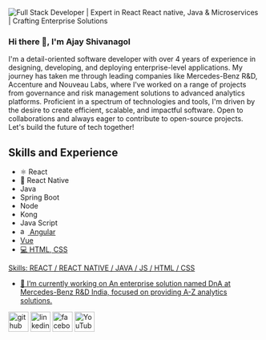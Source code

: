
![Full Stack Developer | Expert in React React native, Java & Microservices | Crafting Enterprise Solutions](https://arturssmirnovs.github.io/github-profile-readme-generator/images/banner.png)

### Hi there 👋, I'm Ajay Shivanagol

I'm a detail-oriented software developer with over 4 years of experience in designing, developing, and deploying enterprise-level applications. My journey has taken me through leading companies like Mercedes-Benz R&D, Accenture and Nouveau Labs, where I've worked on a range of projects from governance and risk management solutions to advanced analytics platforms. Proficient in a spectrum of technologies and tools, I'm driven by the desire to create efficient, scalable, and impactful software. Open to collaborations and always eager to contribute to open-source projects. Let's build the future of tech together!

## Skills and Experience
* ⚛ React
* 📱 React Native
*  Java
*  Spring Boot
*  Node
*  Kong
*  Java Script
*  <a href="https://angular.io" target="_blank" rel="noreferrer"> <img src="https://angular.io/assets/images/logos/angular/angular.svg" alt="angular" width="15" height="15"/> </a> <a href="https://getbootstrap.com" target="_blank" rel="noreferrer"> Angular
*  Vue
* 💻 HTML, CSS
  

Skills: REACT / REACT NATIVE / JAVA / JS / HTML / CSS

- 🔭 I’m currently working on An enterprise solution named DnA at Mercedes-Benz R&D India, focused on providing A-Z analytics solutions. 


[<img src='https://cdn.jsdelivr.net/npm/simple-icons@3.0.1/icons/github.svg' alt='github' height='40'>](https://github.com/AjayShivanagol)  [<img src='https://cdn.jsdelivr.net/npm/simple-icons@3.0.1/icons/linkedin.svg' alt='linkedin' height='40'>](https://www.linkedin.com/in/ajay-shivanagol/)  [<img src='https://cdn.jsdelivr.net/npm/simple-icons@3.0.1/icons/facebook.svg' alt='facebook' height='40'>](https://www.facebook.com/ajay.shivanagol)  [<img src='https://cdn.jsdelivr.net/npm/simple-icons@3.0.1/icons/youtube.svg' alt='YouTube' height='40'>](https://www.youtube.com/channel/UC6hkgshpE9rnhHFhlukComQ)  

